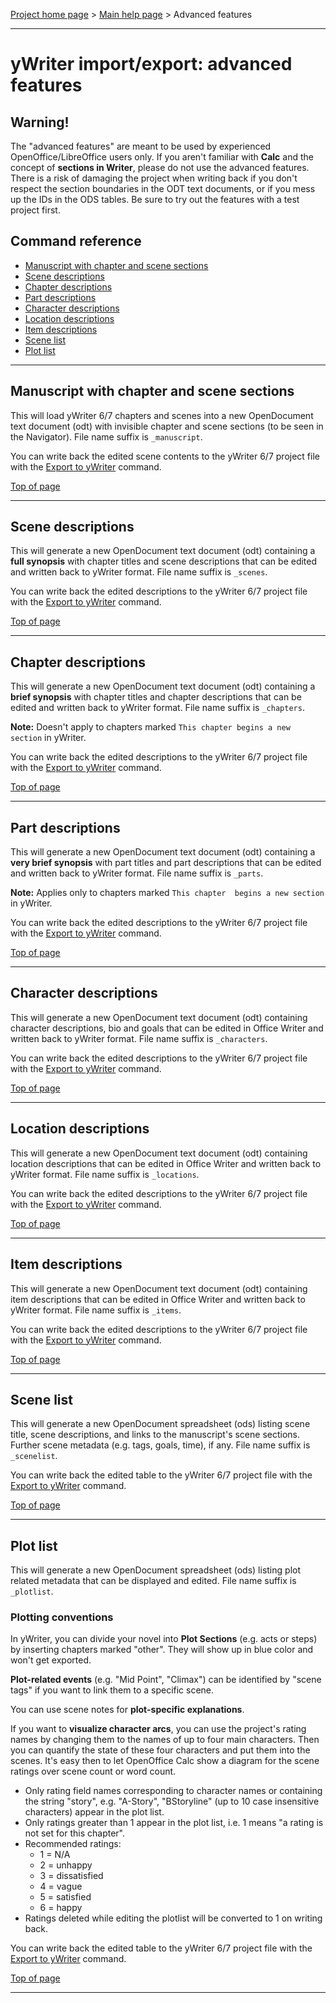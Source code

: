 [Project home page](https://peter88213.github.io/yw-cnv/) > [Main help page](help) > Advanced features

------------------------------------------------------------------------

# yWriter import/export: advanced features

## Warning!

The "advanced features" are meant to be used by experienced
OpenOffice/LibreOffice users only. If you aren\'t familiar with **Calc**
and the concept of **sections in Writer**, please do not use the
advanced features. There is a risk of damaging the project when writing
back if you don\'t respect the section boundaries in the ODT text
documents, or if you mess up the IDs in the ODS tables. Be sure to try
out the features with a test project first.

## Command reference

-   [Manuscript with chapter and scene
    sections](#manuscript-with-chapter-and-scene-sections)
-   [Scene descriptions](#scene-descriptions)
-   [Chapter descriptions](#chapter-descriptions)
-   [Part descriptions](#part-descriptions)
-   [Character descriptions](#character-descriptions)
-   [Location descriptions](#location-descriptions)
-   [Item descriptions](#item-descriptions)
-   [Scene list](#scene-list)
-   [Plot list](#plot-list)

------------------------------------------------------------------------

## Manuscript with chapter and scene sections

This will load yWriter 6/7 chapters and scenes into a new OpenDocument
text document (odt) with invisible chapter and scene sections (to be
seen in the Navigator). File name suffix is `_manuscript`.

You can write back the edited scene contents to the yWriter 6/7 project
file with the [Export to yWriter](help#export-to-ywriter) command.

[Top of page](#top)

------------------------------------------------------------------------

## Scene descriptions

This will generate a new OpenDocument text document (odt) containing a
**full synopsis** with chapter titles and scene descriptions that can be
edited and written back to yWriter format. File name suffix is
`_scenes`.

You can write back the edited descriptions to the yWriter 6/7 project
file with the [Export to yWriter](help#export-to-ywriter) command.

[Top of page](#top)

------------------------------------------------------------------------

## Chapter descriptions

This will generate a new OpenDocument text document (odt) containing a
**brief synopsis** with chapter titles and chapter descriptions that can
be edited and written back to yWriter format. File name suffix is
`_chapters`.

**Note:** Doesn\'t apply to chapters marked
`This chapter begins a new section` in yWriter.

You can write back the edited descriptions to the yWriter 6/7 project
file with the [Export to yWriter](help#export-to-ywriter) command.

[Top of page](#top)

------------------------------------------------------------------------

## Part descriptions

This will generate a new OpenDocument text document (odt) containing a
**very brief synopsis** with part titles and part descriptions that can
be edited and written back to yWriter format. File name suffix is
`_parts`.

**Note:** Applies only to chapters marked
`This chapter  begins a new section` in yWriter.

You can write back the edited descriptions to the yWriter 6/7 project
file with the [Export to yWriter](help#export-to-ywriter) command.

[Top of page](#top)

------------------------------------------------------------------------

## Character descriptions

This will generate a new OpenDocument text document (odt) containing
character descriptions, bio and goals that can be edited in Office
Writer and written back to yWriter format. File name suffix is
`_characters`.

You can write back the edited descriptions to the yWriter 6/7 project
file with the [Export to yWriter](help#export-to-ywriter) command.

[Top of page](#top)

------------------------------------------------------------------------

## Location descriptions

This will generate a new OpenDocument text document (odt) containing
location descriptions that can be edited in Office Writer and written
back to yWriter format. File name suffix is `_locations`.

You can write back the edited descriptions to the yWriter 6/7 project
file with the [Export to yWriter](help#export-to-ywriter) command.

[Top of page](#top)

------------------------------------------------------------------------

## Item descriptions

This will generate a new OpenDocument text document (odt) containing
item descriptions that can be edited in Office Writer and written back
to yWriter format. File name suffix is `_items`.

You can write back the edited descriptions to the yWriter 6/7 project
file with the [Export to yWriter](help#export-to-ywriter) command.

[Top of page](#top)

------------------------------------------------------------------------

## Scene list

This will generate a new OpenDocument spreadsheet (ods) listing scene
title, scene descriptions, and links to the manuscript\'s scene
sections. Further scene metadata (e.g. tags, goals, time), if any. File
name suffix is `_scenelist`.

You can write back the edited table to the yWriter 6/7 project file with
the [Export to yWriter](help#export-to-ywriter) command.

[Top of page](#top)

------------------------------------------------------------------------

## Plot list

This will generate a new OpenDocument spreadsheet (ods) listing plot
related metadata that can be displayed and edited. File name suffix is
`_plotlist`.

### Plotting conventions

In yWriter, you can divide your novel into **Plot Sections** (e.g. acts
or steps) by inserting chapters marked "other". They will show up in
blue color and won\'t get exported.

**Plot-related events** (e.g. "Mid Point", "Climax") can be
identified by "scene tags" if you want to link them to a specific
scene.

You can use scene notes for **plot-specific explanations**.

If you want to **visualize character arcs**, you can use the project\'s
rating names by changing them to the names of up to four main
characters. Then you can quantify the state of these four characters and
put them into the scenes. It\'s easy then to let OpenOffice Calc show a
diagram for the scene ratings over scene count or word count.

-   Only rating field names corresponding to character names or
    containing the string "story", e.g. "A-Story", "BStoryline"
    (up to 10 case insensitive characters) appear in the plot list.
-   Only ratings greater than 1 appear in the plot list, i.e. 1 means
    "a rating is not set for this chapter".
-   Recommended ratings:
    -   1 = N/A
    -   2 = unhappy
    -   3 = dissatisfied
    -   4 = vague
    -   5 = satisfied
    -   6 = happy
-   Ratings deleted while editing the plotlist will be converted to 1 on
    writing back.

You can write back the edited table to the yWriter 6/7 project file with
the [Export to yWriter](help#export-to-ywriter) command.

[Top of page](#top)

------------------------------------------------------------------------
